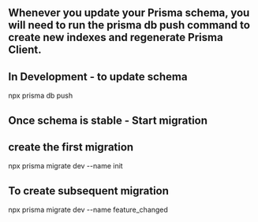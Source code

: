 ## Whenever you update your Prisma schema, you will need to run the prisma db push command to create new indexes and regenerate Prisma Client.

## In Development - to update schema

npx prisma db push

## Once schema is stable - Start migration

## create the first migration

npx prisma migrate dev --name init

## To create subsequent migration

npx prisma migrate dev --name feature_changed
